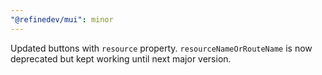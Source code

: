 ```yaml
---
"@refinedev/mui": minor
---
```


Updated buttons with `resource` property. `resourceNameOrRouteName` is now deprecated but kept working until next major version.
